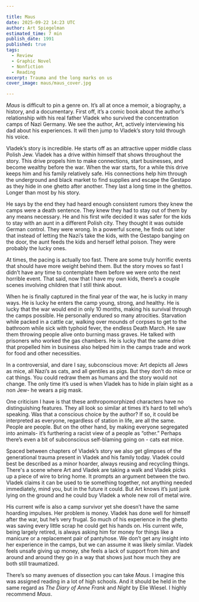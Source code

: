 ```yaml
---

title: Maus
date: 2025-09-22 14:23 UTC
author: Art Spiegelman
estimated_time: 7 min
publish_date: 1991
published: true
tags: 
  - Review
  - Graphic Novel
  - Nonfiction
  - Reading
excerpt: Trauma and the long marks on us
cover_image: maus/maus_cover.jpg

---
```


_Maus_ is difficult to pin a genre on. It’s all at once a memoir, a biography, a history, and a documentary. First off, it’s a comic book about the author’s relationship with his real father Vladek who survived the concentration camps of Nazi Germany. We see the author, Art, actively interviewing his dad about his experiences. It will then jump to Vladek’s story told through his voice.

Vladek’s story is incredible. He starts off as an attractive upper middle class Polish Jew. Vladek has a drive within himself that shows throughout the story. This drive propels him to make connections, start businesses, and become wealthy before the war. When the war starts, for a while this drive keeps him and his family relatively safe. His connections help him through the underground and black market to find supplies and escape the Gestapo as they hide in one ghetto after another. They last a long time in the ghettos. Longer than most by his story. 

He says by the end they had heard enough consistent rumors they knew the camps were a death sentence. They knew they had to stay out of them by any means necessary. He and his first wife decided it was safer for the kids to stay with an aunt in a different Polish city. They thought it was outside German control. They were wrong. In a powerful scene, he finds out later that instead of letting the Nazi’s take the kids, with the Gestapo banging on the door, the aunt feeds the kids and herself lethal poison. They were probably the lucky ones.

At times, the pacing is actually too fast. There are some truly horrific events that should have more weight behind them. But the story moves so fast I didn’t have any time to contemplate them before we were onto the next horrible event. That said, now that I have my own kids, there’s a couple scenes involving children that I still think about.

When he is finally captured in the final year of the war, he is lucky in many ways. He is lucky he enters the camp young, strong, and healthy. He is lucky that the war would end in only 10 months, making his survival through the camps possible. He personally endured so many atrocities. Starvation while packed in a cattle car, walking over mounds of corpses to get to the bathroom while sick with typhoid fever, the endless Death March. He saw them throwing people alive onto burning mass graves. He talked with prisoners who worked the gas chambers. He is lucky that the same drive that propelled him in business also helped him in the camps trade and work for food and other necessities.

In a controversial, and dare I say, subconscious move: Art depicts all Jews as mice, all Nazi’s as cats, and all gentiles as pigs. But they don’t do mice or cat things. You could redraw them as humans and the story would not change. The only time it’s used is when Vladek has to hide in plain sight as a non Jew- he wears a pig mask.

One criticism I have is that these anthropomorphized characters have no distinguishing features. They all look so similar at times it’s hard to tell who’s speaking. Was that a conscious choice by the author? If so, it could be interpreted as everyone, regardless of station in life, are all the same. People are people. But on the other hand, by making everyone segregated into animals- it’s furthering a racist view of a people as “other.” Perhaps there’s even a bit of subconscious self-blaming going on - cats eat mice.


Spaced between chapters of Vladek’s story we also get glimpses of the generational trauma present in Vladek and his family today. Vladek could best be described as a minor hoarder, always reusing and recycling things. There's a scene where Art and Vladek are taking a walk and Vladek picks up a piece of wire to bring home. It prompts an argument between the two. Vladek claims it can be used to tie something together, not anything needed immediately, mind you, but in the future it could. But Art knows it’s just junk lying on the ground and he could buy Vladek a whole new roll of metal wire.

His current wife is also a camp survivor yet she doesn’t have the same hoarding impulses. Her problem is money. Vladek has done well for himself after the war, but he’s very frugal. So much of his experience in the ghetto was saving every little scrap he could get his hands on. His current wife, being largely retired, is always asking him for money for things like a manicure or a replacement pair of pantyhose. We don’t get any insight into her experience in the camps, but we can assume it was likely similar. Vladek feels unsafe giving up money, she feels a lack of support from him and around and around they go in a way that shows just how much they are both still traumatized.

There’s so many avenues of dissection you can take _Maus_. I imagine this was assigned reading in a lot of high schools. And it should be held in the same regard as _The Diary of Anne Frank_ and _Night_ by Elie Wiesel. I highly recommend _Maus_.
